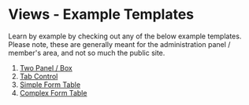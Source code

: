 
# Views - Example Templates

Learn by example by checking out any of the below example templates.  Please note, these are generally meant for the administration panel / member's area, and not so much the public site.

1. [Two Panel / Box](two_box.md)
2. [Tab Control](tab_control.md)
3. [Simple Form Table](simple_form_table.md)
4. [Complex Form Table](complex_form_table.md)




